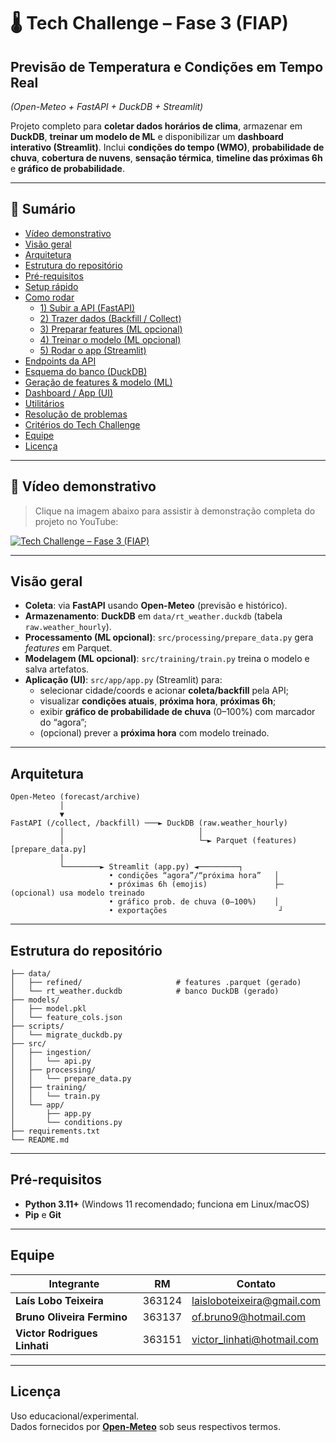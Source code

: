 # 🌡️ Tech Challenge – Fase 3 (FIAP)
## Previsão de Temperatura **e Condições em Tempo Real**
*(Open-Meteo + FastAPI + DuckDB + Streamlit)*

Projeto completo para **coletar dados horários de clima**, armazenar em **DuckDB**, **treinar um modelo de ML** e disponibilizar um **dashboard interativo (Streamlit)**. Inclui **condições do tempo (WMO)**, **probabilidade de chuva**, **cobertura de nuvens**, **sensação térmica**, **timeline das próximas 6h** e **gráfico de probabilidade**.

---

## 🔗 Sumário
- [Vídeo demonstrativo](#vídeo-demonstrativo)
- [Visão geral](#visão-geral)
- [Arquitetura](#arquitetura)
- [Estrutura do repositório](#estrutura-do-repositório)
- [Pré-requisitos](#pré-requisitos)
- [Setup rápido](#setup-rápido)
- [Como rodar](#como-rodar)
  - [1) Subir a API (FastAPI)](#1-subir-a-api-fastapi)
  - [2) Trazer dados (Backfill / Collect)](#2-trazer-dados-backfill--collect)
  - [3) Preparar features (ML opcional)](#3-preparar-features-ml-opcional)
  - [4) Treinar o modelo (ML opcional)](#4-treinar-o-modelo-ml-opcional)
  - [5) Rodar o app (Streamlit)](#5-rodar-o-app-streamlit)
- [Endpoints da API](#endpoints-da-api)
- [Esquema do banco (DuckDB)](#esquema-do-banco-duckdb)
- [Geração de features & modelo (ML)](#geração-de-features--modelo-ml)
- [Dashboard / App (UI)](#dashboard--app-ui)
- [Utilitários](#utilitários)
- [Resolução de problemas](#resolução-de-problemas)
- [Critérios do Tech Challenge](#critérios-do-tech-challenge)
- [Equipe](#equipe)
- [Licença](#licença)

---

## 🎥 Vídeo demonstrativo
> Clique na imagem abaixo para assistir à demonstração completa do projeto no YouTube:

[![Tech Challenge – Fase 3 (FIAP)](https://img.youtube.com/vi/U8TE81XCi4A/maxresdefault.jpg)](https://youtu.be/U8TE81XCi4A)

---

## Visão geral
- **Coleta**: via **FastAPI** usando **Open-Meteo** (previsão e histórico).  
- **Armazenamento**: **DuckDB** em `data/rt_weather.duckdb` (tabela `raw.weather_hourly`).  
- **Processamento (ML opcional)**: `src/processing/prepare_data.py` gera *features* em Parquet.  
- **Modelagem (ML opcional)**: `src/training/train.py` treina o modelo e salva artefatos.  
- **Aplicação (UI)**: `src/app/app.py` (Streamlit) para:  
  - selecionar cidade/coords e acionar **coleta/backfill** pela API;  
  - visualizar **condições atuais**, **próxima hora**, **próximas 6h**;  
  - exibir **gráfico de probabilidade de chuva** (0–100%) com marcador do “agora”;  
  - (opcional) prever a **próxima hora** com modelo treinado.

---

## Arquitetura
```text
Open-Meteo (forecast/archive)
           │
           ▼
FastAPI (/collect, /backfill) ───► DuckDB (raw.weather_hourly)
           │                              │
           │                              └─► Parquet (features)  [prepare_data.py]
           │
           └────────► Streamlit (app.py) ◄─────────┐
                      • condições “agora”/“próxima hora”   │
                      • próximas 6h (emojis)               ├─ (opcional) usa modelo treinado
                      • gráfico prob. de chuva (0–100%)    │
                      • exportações                         ┘
```

---

## Estrutura do repositório
```text
├── data/
│   ├── refined/                     # features .parquet (gerado)
│   └── rt_weather.duckdb            # banco DuckDB (gerado)
├── models/
│   ├── model.pkl
│   └── feature_cols.json
├── scripts/
│   └── migrate_duckdb.py
├── src/
│   ├── ingestion/
│   │   └── api.py
│   ├── processing/
│   │   └── prepare_data.py
│   ├── training/
│   │   └── train.py
│   └── app/
│       ├── app.py
│       └── conditions.py
├── requirements.txt
└── README.md
```
---

## Pré-requisitos
- **Python 3.11+** (Windows 11 recomendado; funciona em Linux/macOS)
- **Pip** e **Git**

---

## Equipe

| Integrante                   | RM      | Contato                               |
|-----------------------------|---------|----------------------------------------|
| **Laís Lobo Teixeira**      | 363124  | [laisloboteixeira@gmail.com](mailto:laisloboteixeira@gmail.com) |
| **Bruno Oliveira Fermino**  | 363137  | [of.bruno9@hotmail.com](mailto:of.bruno9@hotmail.com) |
| **Victor Rodrigues Linhati**| 363151  | [victor_linhati@hotmail.com](mailto:victor_linhati@hotmail.com) |

---

## Licença
Uso educacional/experimental.  
Dados fornecidos por **[Open-Meteo](https://open-meteo.com/)** sob seus respectivos termos.
